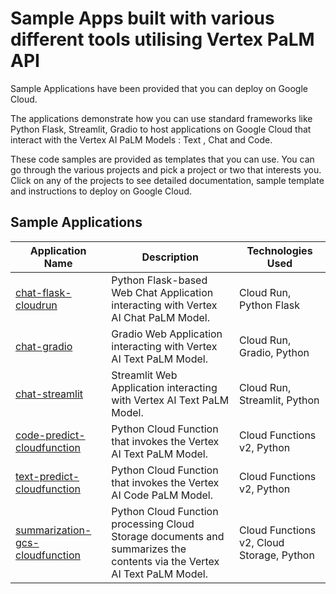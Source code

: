 # Sample Apps built with various different tools utilising Vertex PaLM API

Sample Applications have been provided that you can deploy on Google Cloud. 


The applications demonstrate how you can use standard frameworks like Python Flask, Streamlit, Gradio to host applications on Google Cloud that interact with the Vertex AI PaLM Models : Text , Chat and Code. 

These code samples are provided as templates that you can use. You can go through the various projects and pick a project or two that interests you. Click on any of the projects to see detailed documentation, sample template and instructions to deploy on Google Cloud.

## Sample Applications

| Application Name | Description | Technologies Used |
|---|---|---|
|[chat-flask-cloudrun](chat-flask-cloudrun)|Python Flask-based Web Chat Application interacting with Vertex AI Chat PaLM Model.|Cloud Run, Python Flask|
|[chat-gradio](chat-gradio)|Gradio Web Application interacting with Vertex AI Text PaLM Model.|Cloud Run, Gradio, Python|
|[chat-streamlit](chat-streamlit)|Streamlit Web Application interacting with Vertex AI Text PaLM Model.|Cloud Run, Streamlit, Python|
|[code-predict-cloudfunction](code-predict-cloudfunction)|Python Cloud Function that invokes the Vertex AI Text PaLM Model.|Cloud Functions v2, Python|
|[text-predict-cloudfunction](text-predict-cloudfunction)|Python Cloud Function that invokes the Vertex AI Code PaLM Model.|Cloud Functions v2, Python|
|[summarization-gcs-cloudfunction](summarization-gcs-cloudfunction)|Python Cloud Function processing Cloud Storage documents and summarizes the contents via the Vertex AI Text PaLM Model. |Cloud Functions v2, Cloud Storage, Python|
